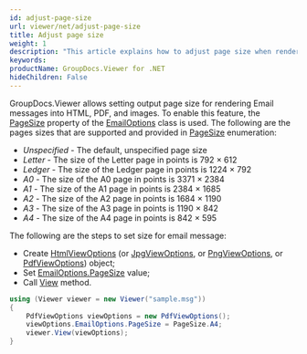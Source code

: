 ```yaml
---
id: adjust-page-size
url: viewer/net/adjust-page-size
title: Adjust page size
weight: 1
description: "This article explains how to adjust page size when rendering E-Mail Messages with GroupDocs.Viewer within your .NET applications."
keywords: 
productName: GroupDocs.Viewer for .NET
hideChildren: False
---
```

GroupDocs.Viewer allows setting output page size for rendering Email messages into HTML, PDF, and images. To enable this feature, the [PageSize](https://apireference.groupdocs.com/net/viewer/groupdocs.viewer.options/emailoptions/properties/pagesize) property of the [EmailOptions](https://apireference.groupdocs.com/net/viewer/groupdocs.viewer.options/emailoptions) class is used. The following are the pages sizes that are supported and provided in [PageSize](https://apireference.groupdocs.com/net/viewer/groupdocs.viewer.options/emailoptions/properties/pagesize) enumeration:

* *Unspecified* - The default, unspecified page size
* *Letter* - The size of the Letter page in points is 792 × 612
* *Ledger* - The size of the Ledger page in points is 1224 × 792
* *A0* - The size of the A0 page in points is 3371 × 2384
* *A1* - The size of the A1 page in points is 2384 × 1685
* *A2* - The size of the A2 page in points is 1684 × 1190
* *A3* - The size of the A3 page in points is 1190 × 842
* *A4* - The size of the A4 page in points is 842 × 595

The following are the steps to set size for email message:

* Create [HtmlViewOptions](https://apireference.groupdocs.com/net/viewer/groupdocs.viewer.options/htmlviewoptions) (or [JpgViewOptions](https://apireference.groupdocs.com/net/viewer/groupdocs.viewer.options/jpgviewoptions), or [PngViewOptions](https://apireference.groupdocs.com/net/viewer/groupdocs.viewer.options/pngviewoptions), or [PdfViewOptions](https://apireference.groupdocs.com/net/viewer/groupdocs.viewer.options/pdfviewoptions)) object;
* Set [EmailOptions.PageSize](https://apireference.groupdocs.com/net/viewer/groupdocs.viewer.options/emailoptions/properties/pagesize) value;
* Call [View](https://apireference.groupdocs.com/net/viewer/groupdocs.viewer/viewer/methods/view) method.

```csharp
using (Viewer viewer = new Viewer("sample.msg"))
{
    PdfViewOptions viewOptions = new PdfViewOptions();
    viewOptions.EmailOptions.PageSize = PageSize.A4;
    viewer.View(viewOptions);
}
```
